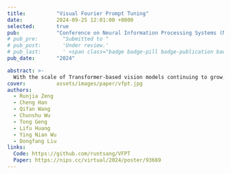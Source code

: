 ```yaml
---
title:          "Visual Fourier Prompt Tuning"
date:           2024-09-25 12:01:00 +0800
selected:       true
pub:            "Conference on Neural Information Processing Systems (NeurIPS)"
# pub_pre:        "Submitted to "
# pub_post:       'Under review.'
# pub_last:       ' <span class="badge badge-pill badge-publication badge-success">Spotlight</span>'
pub_date:       "2024"

abstract: >-
  With the scale of Transformer-based vision models continuing to grow, finetuning these large-scale pretrained models for new tasks has become increasingly parameter-intensive. Visual prompt tuning is introduced as a parameter-efficient finetuning (PEFT) method to this trend. Despite its successes, a notable research challenge persists within almost all PEFT approaches: significant performance degradation is observed when there is a substantial disparity between the datasets used in pretraining and finetuning phases. To address this challenge, we draw inspiration from human visual cognition, and propose the Visual Fourier Prompt Tuning (VFPT) method as an effective and efficient solution for adapting large-scale Transformer-based models. Our approach innovatively incorporates the Fast Fourier Transform into prompt embeddings, seamlessly integrating both spatial and frequency domain information. Apart from its inherent simplicity and intuitiveness, VFPT exhibits superior performance across various tasks, offering a general solution to address the data disparity challenge. Empirical results demonstrate that our approach outperforms several state-of-the-art baselines on two benchmarks, with low parameter usage (e.g., 0.57% of model parameters on VTAB-1k) and notable performance enhancements (e.g., 73.20% of mean accuracy on VTAB-1k).
cover:          assets/images/paper/vfpt.jpg
authors:
  - Runjia Zeng
  - Cheng Han
  - Qifan Wang
  - Chunshu Wu
  - Tong Geng
  - Lifu Huang
  - Ying Nian Wu
  - Dongfang Liu
links:
  Code: https://github.com/runtsang/VFPT
  Paper: https://nips.cc/virtual/2024/poster/93669
---
```

